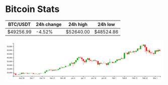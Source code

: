 # Bitcoin Stats

BTC/USDT|24h change|24h high|24h low|
|---|---|---|---|
|$49256.99|-4.52%|$52640.00|$48524.86|

<img src="./chart.svg">
